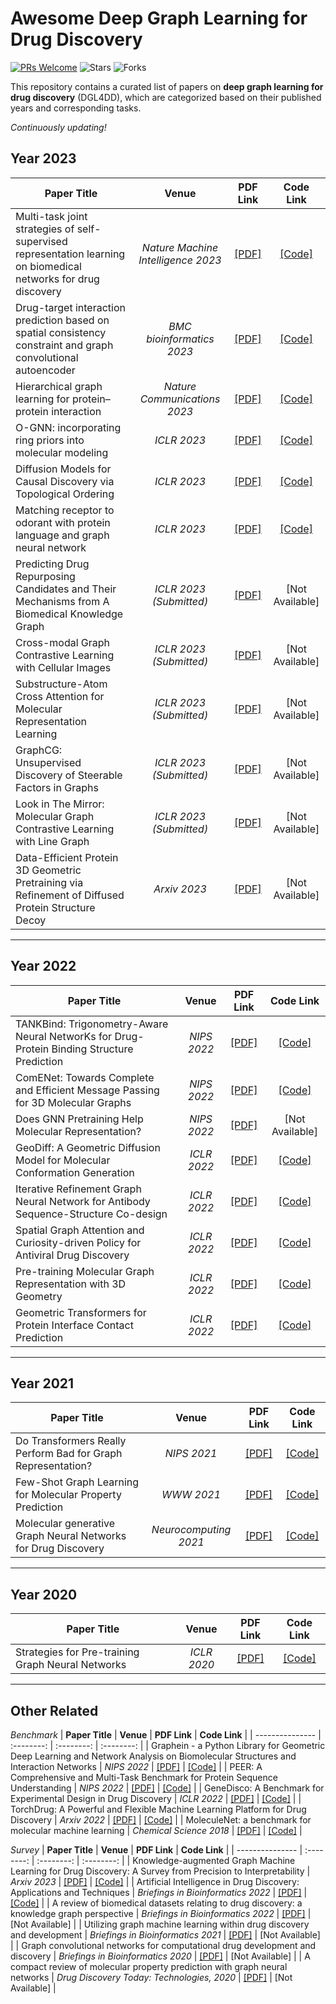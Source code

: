 # Awesome Deep Graph Learning for Drug Discovery
[![PRs Welcome](https://img.shields.io/badge/PRs-welcome-yellow.svg)](https://github.com/YuanchenBei/Awesome-Deep-Graph-Learning-for-Drug-Discovery) 
![Stars](https://img.shields.io/github/stars/YuanchenBei/Awesome-Deep-Graph-Learning-for-Drug-Discovery?color=green)  ![Forks](https://img.shields.io/github/forks/YuanchenBei/Awesome-Deep-Graph-Learning-for-Drug-Discovery?color=blue)

This repository contains a curated list of papers on **deep graph learning for drug discovery** (DGL4DD), which are categorized based on their published years and corresponding tasks.

*Continuously updating!*

 ## Year 2023
| **Paper Title** | **Venue** | **PDF Link** | **Code Link** |
| --------------- | :--------: | :--------: | :--------: | 
| Multi-task joint strategies of self-supervised representation learning on biomedical networks for drug discovery | _Nature Machine Intelligence 2023_ |[[PDF]](https://www.nature.com/articles/s42256-023-00640-6) | [[Code]](https://github.com/pengsl-lab/MSSL) |
| Drug-target interaction prediction based on spatial consistency constraint and graph convolutional autoencoder | _BMC bioinformatics 2023_ | [[PDF]](https://bmcbioinformatics.biomedcentral.com/articles/10.1186/s12859-023-05275-3) | [[Code]](https://github.com/936773184/SDGAE) |
| Hierarchical graph learning for protein–protein interaction | _Nature Communications 2023_ | [[PDF]](https://www.nature.com/articles/s41467-023-36736-1.pdf) | [[Code]](https://github.com/zqgao22/HIGH-PPI) |
| O-GNN: incorporating ring priors into molecular modeling | _ICLR 2023_ | [[PDF]](https://openreview.net/pdf?id=5cFfz6yMVPU) | [[Code]](https://github.com/O-GNN/O-GNN) |
| Diffusion Models for Causal Discovery via Topological Ordering | _ICLR 2023_ | [[PDF]](https://openreview.net/pdf?id=Idusfje4-Wq) | [[Code]](https://github.com/vios-s/DiffAN) |
| Matching receptor to odorant with protein language and graph neural network | _ICLR 2023_ | [[PDF]](https://openreview.net/pdf?id=q9VherQJd8_) | [[Code]](https://github.com/MatejHl/Receptor2Odorant) |
| Predicting Drug Repurposing Candidates and Their Mechanisms from A Biomedical Knowledge Graph | _ICLR 2023 (Submitted)_ | [[PDF]](https://openreview.net/pdf?id=YycrpoVQB4G) | [Not Available] |
| Cross-modal Graph Contrastive Learning with Cellular Images | _ICLR 2023 (Submitted)_ | [[PDF]](https://openreview.net/pdf?id=V_V53-WG9m6) | [Not Available] |
| Substructure-Atom Cross Attention for Molecular Representation Learning | _ICLR 2023 (Submitted)_ | [[PDF]](https://openreview.net/pdf?id=WFewvIEb0aT) | [Not Available] |
| GraphCG: Unsupervised Discovery of Steerable Factors in Graphs | _ICLR 2023 (Submitted)_ | [[PDF]](https://openreview.net/pdf?id=wUcNUTnOvq) | [Not Available] |
| Look in The Mirror: Molecular Graph Contrastive Learning with Line Graph | _ICLR 2023 (Submitted)_ | [[PDF]](https://openreview.net/pdf?id=pzH2Sltp2--) | [Not Available] |
| Data-Efficient Protein 3D Geometric Pretraining via Refinement of Diffused Protein Structure Decoy | _Arxiv 2023_ | [[PDF]](https://arxiv.org/pdf/2302.10888.pdf) | [Not Available] |
----------

## Year 2022
| **Paper Title** | **Venue** | **PDF Link** | **Code Link** |
| --------------- | :--------: | :--------: | :--------: | 
| TANKBind: Trigonometry-Aware Neural NetworKs for Drug-Protein Binding Structure Prediction | _NIPS 2022_ | [[PDF]](https://papers.nips.cc/paper_files/paper/2022/file/2f89a23a19d1617e7fb16d4f7a049ce2-Paper-Conference.pdf) | [[Code]](https://github.com/luwei0917/TankBind) |
| ComENet: Towards Complete and Efficient Message Passing for 3D Molecular Graphs | _NIPS 2022_ | [[PDF]](https://papers.nips.cc/paper_files/paper/2022/file/0418973e545b932939302cb605d06f43-Paper-Conference.pdf) | [[Code]](https://github.com/divelab/DIG) |
| Does GNN Pretraining Help Molecular Representation? | _NIPS 2022_ | [[PDF]](https://papers.nips.cc/paper_files/paper/2022/file/4ec360efb3f52643ac43fda570ec0118-Paper-Conference.pdf) | [Not Available] |
| GeoDiff: A Geometric Diffusion Model for Molecular Conformation Generation | _ICLR 2022_ | [[PDF]](https://openreview.net/pdf?id=PzcvxEMzvQC) | [[Code]](https://github.com/MinkaiXu/GeoDiff) |
| Iterative Refinement Graph Neural Network for Antibody Sequence-Structure Co-design | _ICLR 2022_ | [[PDF]](https://openreview.net/pdf?id=LI2bhrE_2A) | [[Code]](https://github.com/wengong-jin/RefineGNN) | 
| Spatial Graph Attention and Curiosity-driven Policy for Antiviral Drug Discovery | _ICLR 2022_ |[[PDF]](https://openreview.net/pdf?id=kavTY__jxp) | [[Code]](https://github.com/yulun-rayn/DGAPN) |
| Pre-training Molecular Graph Representation with 3D Geometry | _ICLR 2022_ |[[PDF]](https://openreview.net/pdf?id=xQUe1pOKPam) | [[Code]](https://github.com/chao1224/GraphMVP) |
| Geometric Transformers for Protein Interface Contact Prediction | _ICLR 2022_ | [[PDF]](https://openreview.net/pdf?id=CS4463zx6Hi) | [[Code]](https://github.com/BioinfoMachineLearning/DeepInteract) |
----------


## Year 2021
| **Paper Title** | **Venue** | **PDF Link** | **Code Link** |
| --------------- | :--------: | :--------: | :--------: | 
| Do Transformers Really Perform Bad for Graph Representation? | _NIPS 2021_ | [[PDF]](https://arxiv.org/pdf/2106.05234.pdf) | [[Code]](https://github.com/Microsoft/Graphormer) |
| Few-Shot Graph Learning for Molecular Property Prediction | _WWW 2021_ | [[PDF]](https://dl.acm.org/doi/pdf/10.1145/3442381.3450112) | [[Code]](https://github.com/zhichunguo/Meta-MGNN) |
| Molecular generative Graph Neural Networks for Drug Discovery | _Neurocomputing 2021_ | [[PDF]](https://arxiv.org/pdf/2012.07397.pdf) | [[Code]](https://github.com/PietroMSB/MG2N2) |
----------


## Year 2020
| **Paper Title** | **Venue** | **PDF Link** | **Code Link** |
| --------------- | :--------: | :--------: | :--------: | 
| Strategies for Pre-training Graph Neural Networks | _ICLR 2020_ | [[PDF]](https://openreview.net/pdf?id=HJlWWJSFDH) | [[Code]](https://github.com/snap-stanford/pretrain-gnns) |
----------
 
 
## Other Related

*Benchmark*
| **Paper Title** | **Venue** | **PDF Link** | **Code Link** |
| --------------- | :--------: | :--------: | :--------: | 
| Graphein - a Python Library for Geometric Deep Learning and Network Analysis on Biomolecular Structures and Interaction Networks | _NIPS 2022_ | [[PDF]](https://papers.nips.cc/paper_files/paper/2022/file/ade039c1db0391106a3375bd2feb310a-Paper-Conference.pdf) | [[Code]](https://github.com/a-r-j/graphein) |
| PEER: A Comprehensive and Multi-Task Benchmark for Protein Sequence Understanding | _NIPS 2022_ | [[PDF]](https://proceedings.neurips.cc/paper_files/paper/2022/file/e467582d42d9c13fa9603df16f31de6d-Paper-Datasets_and_Benchmarks.pdf) | [[Code]](https://github.com/DeepGraphLearning/PEER_Benchmark) |
| GeneDisco: A Benchmark for Experimental Design in Drug Discovery | _ICLR 2022_ | [[PDF]](https://openreview.net/pdf?id=-w2oomO6qgc) | [[Code]](https://github.com/genedisco/genedisco) |
| TorchDrug: A Powerful and Flexible Machine Learning Platform for Drug Discovery | _Arxiv 2022_ | [[PDF]](https://arxiv.org/pdf/2202.08320.pdf) | [[Code]](https://github.com/DeepGraphLearning/torchdrug) |
| MoleculeNet: a benchmark for molecular machine learning | _Chemical Science 2018_ | [[PDF]](https://pubs.rsc.org/en/content/articlepdf/2018/sc/c7sc02664a) | [[Code]](https://github.com/deepchem/deepchem) |


*Survey*
| **Paper Title** | **Venue** | **PDF Link** | **Code Link** |
| --------------- | :--------: | :--------: | :--------: | 
| Knowledge-augmented Graph Machine Learning for Drug Discovery: A Survey from Precision to Interpretability | _Arxiv 2023_ | [[PDF]](https://arxiv.org/pdf/2302.08261.pdf) | [[Code]](https://github.com/zhiqiangzhongddu/Awesome-Knowledge-augmented-GML-for-Drug-Discovery) |
| Artificial Intelligence in Drug Discovery: Applications and Techniques | _Briefings in Bioinformatics 2022_ | [[PDF]](https://arxiv.org/pdf/2106.05386.pdf) | [[Code]](https://github.com/dengjianyuan/Survey_AI_Drug_Discovery) |
| A review of biomedical datasets relating to drug discovery: a knowledge graph perspective | _Briefings in Bioinformatics 2022_ | [[PDF]](https://academic.oup.com/bib/article-abstract/23/6/bbac404/6712301) | [Not Available] |
| Utilizing graph machine learning within drug discovery and development | _Briefings in Bioinformatics 2021_ | [[PDF]](https://academic.oup.com/bib/article/22/6/bbab159/6278145) | [Not Available] |
| Graph convolutional networks for computational drug development and discovery | _Briefings in Bioinformatics 2020_ | [[PDF]](https://www.sciencedirect.com/science/article/pii/S1740674920300305) | [Not Available] |
| A compact review of molecular property prediction with graph neural networks | _Drug Discovery Today: Technologies, 2020_ | [[PDF]](https://academic.oup.com/bib/article/21/3/919/5498046) | [Not Available] |

